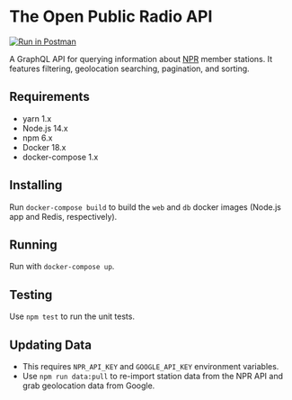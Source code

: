 # The Open Public Radio API

[![Run in Postman](https://run.pstmn.io/button.svg)](https://app.getpostman.com/run-collection/bcbe60cee5a787554e39)

A GraphQL API for querying information about [NPR](http://npr.org) member stations. It features filtering, geolocation searching, pagination, and sorting.

## Requirements

- yarn 1.x
- Node.js 14.x
- npm 6.x
- Docker 18.x
- docker-compose 1.x

## Installing

Run `docker-compose build` to build the `web` and `db` docker images (Node.js app and Redis, respectively).

## Running

Run with `docker-compose up`.

## Testing

Use `npm test` to run the unit tests.

## Updating Data

- This requires `NPR_API_KEY` and `GOOGLE_API_KEY` environment variables.
- Use `npm run data:pull` to re-import station data from the NPR API and grab geolocation data from Google.
